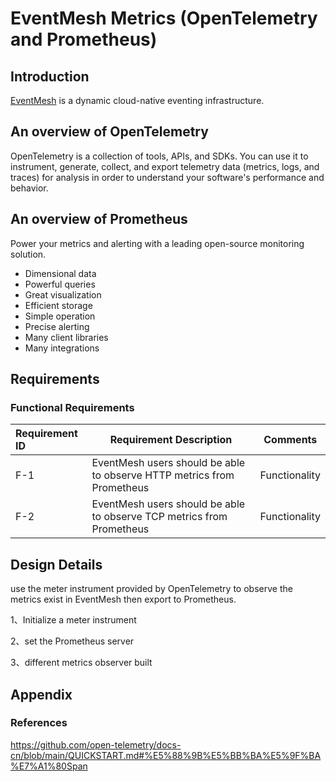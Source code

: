 # EventMesh Metrics (OpenTelemetry and Prometheus)

## Introduction

[EventMesh](https://github.com/apache/eventmesh) is a dynamic cloud-native eventing infrastructure.

## An overview of OpenTelemetry

OpenTelemetry is a collection of tools, APIs, and SDKs. You can use it to instrument, generate, collect, and export telemetry data (metrics, logs, and traces) for analysis in order to understand your software's performance and behavior.

## An overview of  Prometheus

Power your metrics and alerting with a leading open-source monitoring solution.

- Dimensional data
- Powerful queries
- Great visualization
- Efficient storage
- Simple operation
- Precise alerting
- Many client libraries
- Many integrations

## Requirements

### Functional Requirements

| Requirement ID | Requirement Description                                      | Comments      |
| :------------- | ------------------------------------------------------------ | ------------- |
| F-1            | EventMesh users should be able to observe HTTP metrics from Prometheus | Functionality |
| F-2            | EventMesh users should be able to observe TCP metrics from Prometheus | Functionality |

## Design Details

use the meter instrument provided by OpenTelemetry to observe the metrics exist in EventMesh then export to Prometheus.

1、Initialize a meter instrument

2、set the Prometheus server

3、different metrics observer built

## Appendix

### References

<https://github.com/open-telemetry/docs-cn/blob/main/QUICKSTART.md#%E5%88%9B%E5%BB%BA%E5%9F%BA%E7%A1%80Span>
